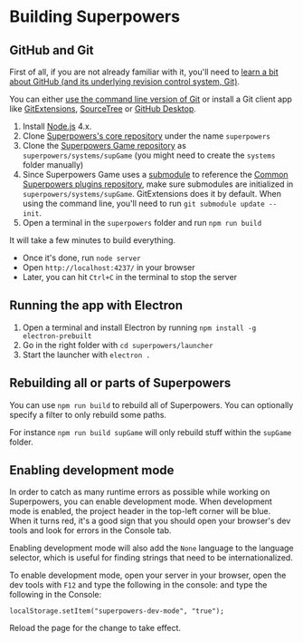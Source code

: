 # Building Superpowers 

## GitHub and Git

First of all, if you are not already familiar with it, you'll need to
[learn a bit about GitHub (and its underlying revision control system, Git)](https://google.com/search?q=learn+git+github).

You can either [use the command line version of Git](http://git-scm.com/) or install a Git client app
like [GitExtensions](http://gitextensions.github.io/), [SourceTree](https://www.sourcetreeapp.com/) or [GitHub Desktop](https://desktop.github.com/).

  1. Install [Node.js](http://nodejs.org/) 4.x.
  2. Clone [Superpowers's core repository](https://github.com/superpowers/superpowers) under the name `superpowers`
  3. Clone the [Superpowers Game repository](https://github.com/superpowers/superpowers-game) as `superpowers/systems/supGame` (you might need to create the `systems` folder manually)
  4. Since Superpowers Game uses a [submodule](https://git-scm.com/book/en/v2/Git-Tools-Submodules) to reference the [Common Superpowers plugins repository](https://github.com/superpowers/superpowers-common-plugins),
    make sure submodules are initialized in `superpowers/systems/supGame`.
    GitExtensions does it by default. When using the command line, you'll need to run `git submodule update --init`.
  5. Open a terminal in the `superpowers` folder and run `npm run build`

It will take a few minutes to build everything.

 * Once it's done, run `node server`
 * Open `http://localhost:4237/` in your browser
 * Later, you can hit `Ctrl+C` in the terminal to stop the server

## Running the app with Electron

 1. Open a terminal and install Electron by running `npm install -g electron-prebuilt`
 2. Go in the right folder with `cd superpowers/launcher`
 3. Start the launcher with `electron .`

## Rebuilding all or parts of Superpowers

You can use `npm run build` to rebuild all of Superpowers. You can optionally specify a filter to only rebuild some paths.

For instance `npm run build supGame` will only rebuild stuff within the `supGame` folder.

## Enabling development mode

In order to catch as many runtime errors as possible while working on Superpowers,
you can enable development mode.
When development mode is enabled, the project header in the top-left corner
will be blue. When it turns red, it's a good sign that you should
open your browser's dev tools and look for errors in the Console tab.

Enabling development mode will also add the `None` language to the language selector, which is useful for finding strings that need to be internationalized.

To enable development mode, open your server in your browser, open the dev tools with `F12` and type the following in the console:  and type the following in the Console:

    localStorage.setItem("superpowers-dev-mode", "true");

Reload the page for the change to take effect.
